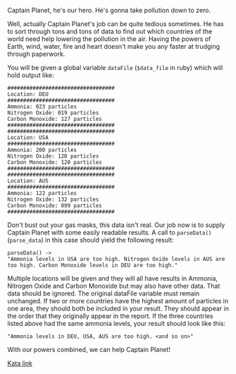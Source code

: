 Captain Planet, he's our hero. He's gonna take pollution down to zero.

Well, actually Captain Planet's job can be quite tedious sometimes. He has to sort through tons and tons of data to find out which countries of the world need help lowering the pollution in the air. Having the powers of Earth, wind, water, fire and heart doesn't make you any faster at trudging through paperwork.

You will be given a global variable `dataFile` (`$data_file` in ruby) which will hold output like:
```
##################################
Location: DEU
##################################
Ammonia: 023 particles
Nitrogen Oxide: 019 particles
Carbon Monoxide: 127 particles
##################################
##################################
Location: USA
##################################
Ammonia: 200 particles
Nitrogen Oxide: 120 particles
Carbon Monoxide: 120 particles
##################################
##################################
Location: AUS
##################################
Ammonia: 122 particles
Nitrogen Oxide: 132 particles
Carbon Monoxide: 099 particles
##################################
```

Don't bust out your gas masks, this data isn't real. Our job now is to supply Captain Planet with some easily readable results. A call to `parseData()` (`parse_data`) in this case should yield the following result:
```
parseData() ->
"Ammonia levels in USA are too high. Nitrogen Oxide levels in AUS are too high. Carbon Monoxide levels in DEU are too high."
```

Multiple locations will be given and they will all have results in Ammonia, Nitrogen Oxide and Carbon Monoxide but may also have other data. That data should be ignored. The original dataFile variable must remain unchanged. If two or more countries have the highest amount of particles in one area, they should both be included in your result. They should appear in the order that they originally appear in the report. If the three countries listed above had the same ammonia levels, your result should look like this:
```
"Ammonia levels in DEU, USA, AUS are too high. <and so on>"
```
With our powers combined, we can help Captain Planet!

[Kata link](https://www.codewars.com/kata/568eeb1ce6f9e820c800000b)
